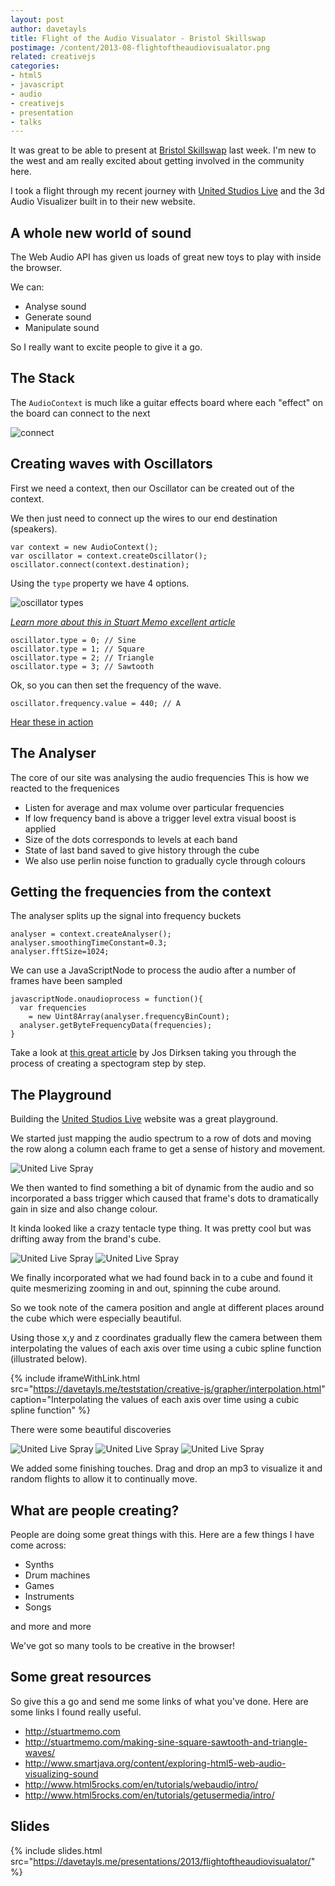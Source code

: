 ```yaml
---
layout: post
author: davetayls
title: Flight of the Audio Visualator - Bristol Skillswap
postimage: /content/2013-08-flightoftheaudiovisualator.png
related: creativejs
categories:
- html5
- javascript
- audio
- creativejs
- presentation
- talks
---
```


It was great to be able to present at [Bristol Skillswap](http://bristolskillswap.org/) last week. I'm new to the west and am really excited about getting involved in the community here.

I took a flight through my recent journey with [United Studios Live](http://unitedstudioslive.com) and the 3d Audio Visualizer built in to their new website.

## A whole new world of sound

The Web Audio API has given us loads of great new toys to play with inside the browser.

We can:

 - Analyse sound
 - Generate sound
 - Manipulate sound

So I really want to excite people to give it a go.

## The Stack

The `AudioContext` is much like a guitar effects
board where each "effect" on the board can connect to the next

![connect](https://davetayls.me/presentations/2013/flightoftheaudiovisualator/connect.png)

## Creating waves with Oscillators

First we need a context, then our Oscillator can be created out of the context.

We then just need to connect up the wires
to our end destination (speakers).

    var context = new AudioContext();
    var oscillator = context.createOscillator();
    oscillator.connect(context.destination);

Using the `type` property we have 4 options.

![oscillator types](https://davetayls.me/presentations/2013/flightoftheaudiovisualator/waves.jpg)

*[Learn more about this in Stuart Memo excellent article](http://stuartmemo.com/making-sine-square-sawtooth-and-triangle-waves/)*

    oscillator.type = 0; // Sine
    oscillator.type = 1; // Square
    oscillator.type = 2; // Triangle
    oscillator.type = 3; // Sawtooth

Ok, so you can then set the frequency of the wave.

    oscillator.frequency.value = 440; // A

[Hear these in action](https://davetayls.me/presentations/2013/flightoftheaudiovisualator/code-examples/oscillator.html)


## The Analyser

The core of our site was analysing the audio frequencies This is how we reacted to the frequenices

 - Listen for average and max volume over particular
   frequencies
 - If low frequency band is above a trigger level
   extra visual boost is applied
 - Size of the dots corresponds to levels at each
   band
 - State of last band saved to give history through
   the cube
 - We also use perlin noise function to gradually
   cycle through colours

## Getting the frequencies from the context

The analyser splits up the signal into frequency buckets

    analyser = context.createAnalyser();
    analyser.smoothingTimeConstant=0.3;
    analyser.fftSize=1024;

We can use a JavaScriptNode to process the audio after a number of frames have been sampled

    javascriptNode.onaudioprocess = function(){
      var frequencies
        = new Uint8Array(analyser.frequencyBinCount);
      analyser.getByteFrequencyData(frequencies);
    }

Take a look at [this great article](http://www.smartjava.org/content/exploring-html5-web-audio-visualizing-sound) by Jos Dirksen taking you through the process of creating a spectogram step by step.

## The Playground

Building the [United Studios Live](http://unitedstudioslive.com) website was a great playground.

We started just mapping the audio spectrum to a row of dots and moving the row along a column each frame to get a sense of history and movement.

![United Live Spray](/content/2013-08-audiovis2.png)

We then wanted to find something a bit of dynamic from the audio and so incorporated a bass trigger which caused that frame's dots to dramatically gain in size and also change colour.

It kinda looked like a crazy tentacle type thing. It was pretty cool but was drifting away from the brand's cube.

![United Live Spray](/content/2013-08-spiderthing1.png)
![United Live Spray](/content/2013-08-spiderthing2.png)

We finally incorporated what we had found back in to a cube and found it quite mesmerizing zooming in and out, spinning the cube around.

So we took note of the camera position and angle at different places around the cube which were especially beautiful.

Using those x,y and z coordinates gradually flew the camera between them interpolating the values of each axis over time using a cubic spline function (illustrated below).

{% include iframeWithLink.html
   src="https://davetayls.me/teststation/creative-js/grapher/interpolation.html"
   caption="Interpolating the values of each axis over time using a cubic spline function" %}

There were some beautiful discoveries

![United Live Spray](/content/2013-08-unitedlivespray.png)
![United Live Spray](/content/2013-08-rain.png)
![United Live Spray](/content/2013-08-closeup.png)

We added some finishing touches. Drag and drop an mp3 to visualize it and random flights to allow it to continually move.

## What are people creating?

People are doing some great things with this. Here are a few things I have come across:

 - Synths
 - Drum machines
 - Games
 - Instruments
 - Songs

and more and more

We've got so many tools to be creative in the browser!

## Some great resources

So give this a go and send me some links of what you've done. Here are some links I found really useful.

- <http://stuartmemo.com>
- <http://stuartmemo.com/making-sine-square-sawtooth-and-triangle-waves/>
- <http://www.smartjava.org/content/exploring-html5-web-audio-visualizing-sound>
- <http://www.html5rocks.com/en/tutorials/webaudio/intro/>
- <http://www.html5rocks.com/en/tutorials/getusermedia/intro/>

## Slides


{% include slides.html
   src="https://davetayls.me/presentations/2013/flightoftheaudiovisualator/" %}
   
